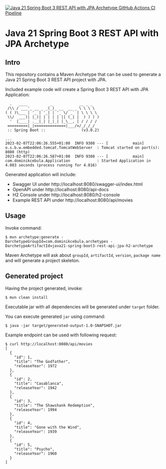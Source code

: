 [![Java 21 Spring Boot 3 REST API with JPA Archetype GitHub Actions CI Pipeline](https://github.com/dominikcebula/java21-spring-boot3-rest-api-jpa-h2-archetype/actions/workflows/maven.yml/badge.svg)](https://github.com/dominikcebula/java21-spring-boot3-rest-api-jpa-h2-archetype/actions/workflows/maven.yml)

# Java 21 Spring Boot 3 REST API with JPA Archetype

## Intro

This repository contains a Maven Archetype that can be used to generate a Java 21 Spring Boot 3 REST API project with
JPA.

Included example code will create a Spring Boot 3 REST API with JPA Application:

```
  .   ____          _            __ _ _
 /\\ / ___'_ __ _ _(_)_ __  __ _ \ \ \ \
( ( )\___ | '_ | '_| | '_ \/ _` | \ \ \ \
 \\/  ___)| |_)| | | | | || (_| |  ) ) ) )
  '  |____| .__|_| |_|_| |_\__, | / / / /
 =========|_|==============|___/=/_/_/_/
 :: Spring Boot ::                (v3.0.2)

...
2023-02-07T22:06:26.555+01:00  INFO 9308 --- [           main] o.s.b.w.embedded.tomcat.TomcatWebServer  : Tomcat started on port(s): 8080 (http)
2023-02-07T22:06:26.587+01:00  INFO 9308 --- [           main] com.dominikcebula.Application            : Started Application in 4.083 seconds (process running for 4.816)
```

Generated application will include:

* Swagger UI under http://localhost:8080/swagger-ui/index.html
* OpenAPI under http://localhost:8080/api-docs
* H2 Console under http://localhost:8080/h2-console
* Example REST API under http://localhost:8080/api/movies

## Usage

Invoke command:

```
$ mvn archetype:generate -DarchetypeGroupId=com.dominikcebula.archetypes -DarchetypeArtifactId=java21-spring-boot3-rest-api-jpa-h2-archetype
```

Maven Archetype will ask about `groupId`, `artifactId`, `version`, `package name` and will generate a project skeleton.

## Generated project

Having the project generated, invoke:

```
$ mvn clean install
```

Executable jar with all dependencies will be generated under `target` folder.

You can execute generated `jar` using command:

```
$ java -jar target/generated-output-1.0-SNAPSHOT.jar
```

Example endpoint can be used with following request:

```
$ curl http://localhost:8080/api/movies
[
  {
    "id": 1,
    "title": "The Godfather",
    "releaseYear": 1972
  },
  {
    "id": 2,
    "title": "Casablanca",
    "releaseYear": 1942
  },
  {
    "id": 3,
    "title": "The Shawshank Redemption",
    "releaseYear": 1994
  },
  {
    "id": 4,
    "title": "Gone with the Wind",
    "releaseYear": 1939
  },
  {
    "id": 5,
    "title": "Psycho",
    "releaseYear": 1960
  }
]
```

